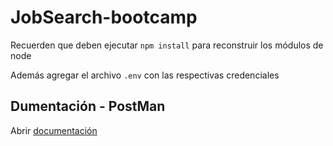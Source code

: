 # JobSearch-bootcamp

Recuerden que deben ejecutar ```npm install``` para reconstruir los módulos de node

Además agregar el archivo ```.env``` con las respectivas credenciales

## Dumentación - PostMan
Abrir [documentación](https://documenter.getpostman.com/view/11178258/UyxgJoHi)
